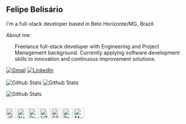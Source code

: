 ## Felipe Belisário

I'm a full-stack developer based in Belo Horizonte/MG, Brazil.

About me:
<ul>
  <span>Freelance full-stack developer with Engineering and Project Management background. Currently applying software development skills to innovation and continuous improvement solutions.</span>
</ul>
 
<div>
  <a href="mailto:fbelisario.dev@gmail.com" title="Gmail">
    <img src="https://img.shields.io/badge/-Gmail-FF0000?style=flat-square&labelColor=FF0000&logo=gmail&logoColor=white&link=LINK-DO-SEU-GMAIL" alt="Gmail"/></a>
  <a href="https://www.linkedin.com/in/felipebelisario" title="LinkedIn">
    <img src="https://img.shields.io/badge/-Linkedin-0e76a8?style=flat-square&logo=LinkedIn&logoColor=white&link=LINK-DO-SEU-LINKEDIN" alt="LinkedIn"/></a>
</div>

<br>
      
<div>
  <img
    style="height: 180px, width: auto"
    src="https://github-readme-stats.vercel.app/api?username=fsbelisario&theme=dark&hide_border=false&include_all_commits=true"
    alt="Github Stats"
  />
  <img
    style="height: 180px, width: auto"
    src="https://github-readme-streak-stats.herokuapp.com/?user=fsbelisario&theme=dark&hide_border=false"
    alt="Github Stats"
  />
</div>

<img
  style="height: 180px, width: auto"
  src="https://github-readme-stats.vercel.app/api/top-langs/?username=fsbelisario&theme=dark&hide_border=false&include_all_commits=true&count_private=true&layout=compact"
  alt="Github Stats"
/>

<br>

<div>
  <img align="center" alt="JS" title="JavaScript" heigth="20" width="27" src="https://cdn.jsdelivr.net/gh/devicons/devicon/icons/javascript/javascript-plain.svg"/>
  <img align="center" alt="NodeJS" title="NodeJS" heigth="20" width="27" src="https://cdn.jsdelivr.net/gh/devicons/devicon/icons/nodejs/nodejs-original.svg"/>
  <img align="center" alt="React" title="React" heigth="20" width="27" src="https://cdn.jsdelivr.net/gh/devicons/devicon/icons/react/react-original.svg"/>
  <img align="center" alt="HTML" title="HTML" heigth="20" width="27" src="https://cdn.jsdelivr.net/gh/devicons/devicon/icons/html5/html5-original.svg"/>
  <img align="center" alt="CSS" title="CSS" heigth="20" width="27" src="https://cdn.jsdelivr.net/gh/devicons/devicon/icons/css3/css3-original.svg"/>
  <img align="center" alt="PostgreSQL" title="PostgreSQL" heigth="20" width="27" src="https://cdn.jsdelivr.net/gh/devicons/devicon/icons/postgresql/postgresql-original.svg"/>
  <img align="center" alt="MySQL" title="MySQL" heigth="20"  width="27" src="https://cdn.jsdelivr.net/gh/devicons/devicon/icons/mysql/mysql-original.svg"/>
</div>
